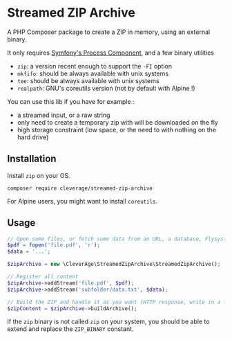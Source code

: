 # Streamed ZIP Archive

A PHP Composer package to create a ZIP in memory, using an external binary.

It only requires [Symfony's Process Component](https://symfony.com/doc/current/components/process.html), and a few binary utilities
- `zip`: a version recent enough to support the `-FI` option
- `mkfifo`: should be always available with unix systems
- `tee`: should be always available with unix systems
- `realpath`: GNU's coreutils version (not by default with Alpine !)

You can use this lib if you have for example :
- a streamed input, or a raw string
- only need to create a temporary zip with will be downloaded on the fly
- high storage constraint (low space, or the need to with nothing on the hard drive)

## Installation

Install `zip` on your OS.

```shell script
composer require cleverage/streamed-zip-archive
```

For Alpine users, you might want to install `coreutils`.

## Usage

```php
// Open some files, or fetch some data from an URL, a database, Flysystem ...
$pdf = fopen('file.pdf', 'r');
$data = '...';

$zipArchive = new \CleverAge\StreamedZipArchive\StreamedZipArchive();

// Register all content
$zipArchive->addStream('file.pdf', $pdf);
$zipArchive->addStream('subfolder/data.txt', $data);

// Build the ZIP and handle it as you want (HTTP response, write in a file, etc...)
$zipContent = $zipArchive->buildArchive();
```

If the `zip` binary is not called `zip` on your system, you should be able to extend and replace the `ZIP_BINARY` constant.
